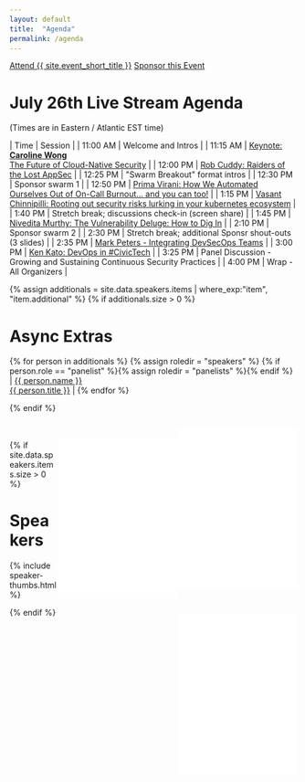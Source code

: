 ```yaml
---
layout: default
title:  "Agenda"
permalink: /agenda
---
```


<div class="flexbox">
  <a class="flexbox-button" href="{{ site.registration.relative_path }}">Attend {{ site.event_short_title }}</a>
  <a class="flexbox-button" href="/sponsor">Sponsor this Event</a>
</div>

# July 26th Live Stream Agenda
(Times are in Eastern / Atlantic EST time)

<style type="text/css">
tr td:first-of-type { white-space: nowrap; }
</style>

<div class="flexbox">

<div markdown="1" style="flex:1;align-self:flex-start;">

| Time | Session |
| 11:00 AM | Welcome and Intros |
| 11:15 AM | [Keynote: **Caroline Wong**<br />The Future of Cloud-Native Security](/speakers/caroline-wong)  |
| 12:00 PM | [Rob Cuddy: Raiders of the Lost AppSec](/speakers/rob-cuddy) |
| 12:25 PM | "Swarm Breakout" format intros |
| 12:30 PM | Sponsor swarm 1   |
| 12:50 PM | [Prima Virani: How We Automated Ourselves Out of On-Call Burnout… and you can too!](/speakers/prima-virani) |
| 1:15 PM | [Vasant Chinnipilli: Rooting out security risks lurking in your kubernetes ecosystem](/speakers/vasant-chinnipilli) |
| 1:40 PM | Stretch break; discussions check-in (screen share) |
| 1:45 PM | [Nivedita Murthy: The Vulnerability Deluge: How to Dig In](/speakers/nivedita-murthy) |
| 2:10 PM | Sponsor swarm 2 |
| 2:30 PM | Stretch break; additional Sponsr shout-outs (3 slides) |
| 2:35 PM | [Mark Peters - Integrating DevSecOps Teams](/speakers/mark-peters) |
| 3:00 PM | [Ken Kato: DevOps in #CivicTech](/speakers/ken-kato) |
| 3:25 PM | Panel Discussion - Growing and Sustaining Continuous Security Practices |
| 4:00 PM | Wrap - All Organizers |

{% assign additionals = site.data.speakers.items | where_exp:"item", "item.additional" %}
{% if additionals.size > 0 %}

# Async Extras

<div class="flexbox" markdown=1>

  {% for person in additionals %}
    {% assign roledir = "speakers" %}
    {% if person.role == "panelist" %}{% assign roledir = "panelists" %}{% endif %}
| <a href="/{{ roledir }}/{{ person.id }}">{{ person.name }}<br />{{ person.title }}</a> |
  {% endfor %}
</div>
<div style="clear:both;width:100%;"></div>
{% endif %}


</div>

<div markdown="1" style="align-self:flex-start;">
  <img src="/assets/images/duck-dev.png" align="right" style="height:20em;margin-top:2em;" />
  <br />
  <img src="/assets/images/duck-ops.png" align="right" style="height:20em;margin-top:2em;" />
  <br />
  <img src="/assets/images/duck-sec.png" align="right" style="height:20em;margin-top:2em;" />
</div>

</div>

{% if site.data.speakers.items.size > 0 %}

# Speakers

{% include speaker-thumbs.html %}

{% endif %}

